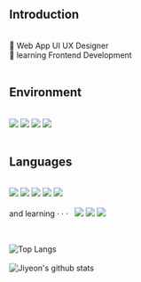 <h2>Introduction</h2>
<br>
🔸 Web App UI UX Designer <br>
🔸 learning Frontend Development <br> </b>
<br>

<h2>Environment</h2>
<br>
<div>
  <img src="https://img.shields.io/badge/Figma-6666ff?style=flat&logo=Figma&logoColor=white" />
  <img src="https://img.shields.io/badge/AdobeXD-668cff?style=flat&logo=AdobeXD&logoColor=white" />
  <img src="https://img.shields.io/badge/VScode-66d9ff?style=flat&logo=Visual Studio Code&logoColor=white" />
  <img src="https://img.shields.io/badge/Git-66ffff?style=flat&logo=Git&logoColor=white" />
  <br>
</div>
<br>

<h2>Languages</h2>
<br>
<div>
  <img src="https://img.shields.io/badge/HTML-ff6666?style=flat&logo=HTML5&logoColor=white" />
  <img src="https://img.shields.io/badge/CSS-ff8c66?style=flat&logo=CSS3&logoColor=white" />
  <img src="https://img.shields.io/badge/JavaScript-ffb366?style=flat&logo=JavaScript&logoColor=white" />
  <img src="https://img.shields.io/badge/jQuery-ffd966?style=flat&logo=jQuery&logoColor=white" />
  <img src="https://img.shields.io/badge/JAVA-d9ff66?style=flat&logo=CoffeeScript&logoColor=white" />
  <br>  <br>
  and learning · · · &nbsp
  <img src="https://img.shields.io/badge/REACT-669999?style=flat&logo=REACT&logoColor=white" />
    <img src="https://img.shields.io/badge/ RDS-669999?style=flat&logo=Amazon RDS&logoColor=white" />
  <img src="https://img.shields.io/badge/TypeScript-669999?style=flat&logo=TypeScript&logoColor=white" />
</div>

<br>
<h2></h2>

<h2></h2>

  ![Top Langs](https://github-readme-stats.vercel.app/api/top-langs/?username=jiyeonsw&layout=compact&theme=tokyonight)
   <br><br>
  ![Jiyeon's github stats](https://github-readme-stats.vercel.app/api?username=jiyeonsw&show_icons=true&theme=tokyonight)  

<!--  <img src="https://img.shields.io/badge/아이콘내용-바탕색?style=flat&logo=로고이름&logoColor=white"/>  -->
<!--
- ✨ _special_ ✨ repository
- 🔭 I’m currently working on ...
- 🌱 I’m currently learning ...
- 👯 I’m looking to collaborate on ...
- 🤔 I’m looking for help with ...
- 💬 Ask me about ...
- 📫 How to reach me: ...
- 😄 Pronouns: ...
- ⚡ Fun fact: ...
-  🌲 🌳 🌲 🌳 🌲 🌳 🌲 🌳 🌲 🌳 🌲 🌳 🌲
-->

